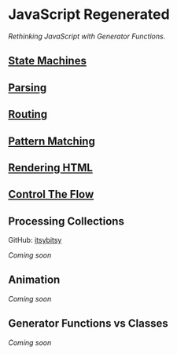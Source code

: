 # JavaScript Regenerated

_Rethinking JavaScript with Generator Functions._
## [State Machines](/article/machines)

## [Parsing](/article/parsing)

## [Routing](/article/routing)

## [Pattern Matching](/article/pattern-matching)

## [Rendering HTML](/article/markup)

## [Control The Flow](/article/control-the-flow)

## Processing Collections

GitHub: [itsybitsy](https://github.com/RoyalIcing/itsybitsy)

_Coming soon_

## Animation

_Coming soon_

## Generator Functions vs Classes

_Coming soon_
